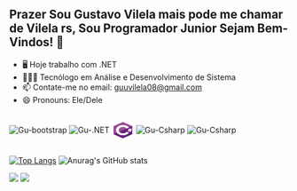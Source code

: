 ## Prazer Sou Gustavo Vilela mais pode me chamar de Vilela rs, Sou Programador Junior Sejam Bem-Vindos! 👋

- 🖥️ Hoje trabalho com .NET
- 👨🏻‍🎓 Tecnólogo em Análise e Desenvolvimento de Sistema
- 📫 Contate-me no email: guuvilela08@gmail.com
- 😄 Pronouns: Ele/Dele

<div style="display: inline_block"><br>
  <img align="center" alt="Gu-bootstrap" height="30" width="40" src="https://cdn.jsdelivr.net/gh/devicons/devicon@latest/icons/bootstrap/bootstrap-original.svg" />
  <img align="center" alt="Gu-.NET" height="30" width="40" src="https://cdn.jsdelivr.net/gh/devicons/devicon@latest/icons/dotnetcore/dotnetcore-original.svg" />
  <img align="center" alt="Gu-Csharp" height="30" width="40" src="https://raw.githubusercontent.com/devicons/devicon/master/icons/csharp/csharp-original.svg">
  <img align="center" alt="Gu-Csharp" height="30" width="40" src="https://cdn.jsdelivr.net/gh/devicons/devicon@latest/icons/azuresqldatabase/azuresqldatabase-original.svg" />
  <img align="center" alt="Gu-Csharp" height="30" width="40" src="https://cdn.jsdelivr.net/gh/devicons/devicon@latest/icons/blazor/blazor-original.svg" />
</div>
<br>

[![Top Langs](https://github-readme-stats.vercel.app/api/top-langs/?username=guvilela09&layout=donut)](https://github.com/guvilela09)
![Anurag's GitHub stats](https://github-readme-stats.vercel.app/api?username=guvilela09&show_icons=true&theme=tokyonight)

<div> 
  <a href = "mailto:guuvilela08@gmail.com"><img src="https://img.shields.io/badge/-Gmail-%23333?style=for-the-badge&logo=gmail&logoColor=white" target="_blank"></a>
  <a href="https://www.linkedin.com/in/gustavo-vilela-46440b242/" target="_blank"><img src="https://img.shields.io/badge/-LinkedIn-%230077B5?style=for-the-badge&logo=linkedin&logoColor=white" target="_blank"></a> 
  
</div>
